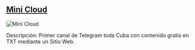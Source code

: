 ## [Mini Cloud](http://minicloud.nat.cu/)

![Mini Cloud](https://i.imgur.com/h0EMo16.png)

Descripción: Primer canal de Telegram toda Cuba con contenido gratis en TXT mediante un Sitio Web.




